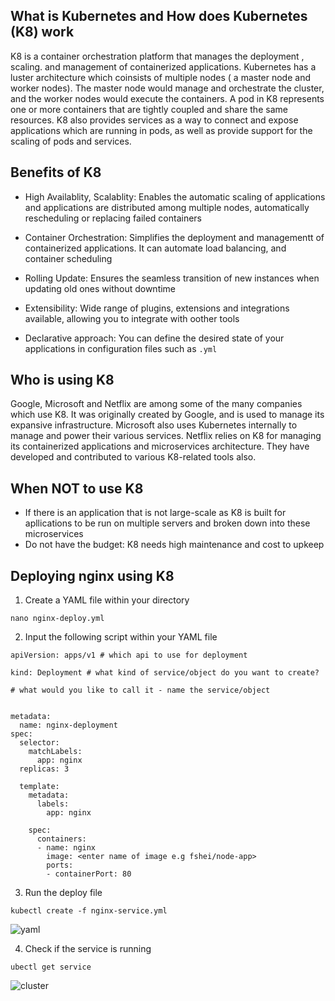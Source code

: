 ## What is Kubernetes and How does Kubernetes (K8) work

K8 is a container orchestration platform that manages the deployment , scaling. and management of containerized applications. Kubernetes has a luster architecture which coinsists of multiple nodes ( a master node and worker nodes). The master node would manage and orchestrate the cluster, and the worker nodes would execute the containers. A pod in K8 represents one or more containers that are tightly coupled and share the same resources. K8 also provides services as a way to connect and expose applications which are running in pods, as well as provide support for the scaling of pods and services.

## Benefits of K8

- High Availablity, Scalablity:
  Enables the automatic scaling of applications and applications are distributed among multiple nodes, automatically rescheduling or replacing failed containers

- Container Orchestration:
  Simplifies the deployment and managementt of containerized applications. It can automate load balancing, and container scheduling
  
- Rolling Update:
  Ensures the seamless transition of new instances when updating old ones without downtime

- Extensibility:
  Wide range of plugins, extensions and integrations available, allowing you to integrate with oother tools
  
 - Declarative approach:
   You can define the desired state of your applications in configuration files such as `.yml`


## Who is using K8

Google, Microsoft and Netflix are among some of the many companies which use K8. It was originally created by Google, and is used to manage its expansive infrastructure. Microsoft also uses Kubernetes internally to manage and power their various services. Netflix relies on K8 for managing its containerized applications and microservices architecture. They have developed and contributed to various K8-related tools also.

## When NOT to use K8

- If there is an application that is not large-scale as K8 is built for apllications to be run on multiple servers and broken down into these microservices
- Do not have the budget: K8 needs high maintenance and cost to upkeep 

## Deploying nginx using K8

1. Create a YAML file within your directory

```
nano nginx-deploy.yml
```

2. Input the following script within your YAML file

```
apiVersion: apps/v1 # which api to use for deployment

kind: Deployment # what kind of service/object do you want to create?

# what would you like to call it - name the service/object


metadata:
  name: nginx-deployment
spec:
  selector: 
    matchLabels:
      app: nginx
  replicas: 3

  template:
    metadata:
      labels:
        app: nginx
    
    spec: 
      containers:
      - name: nginx
        image: <enter name of image e.g fshei/node-app>
        ports:
        - containerPort: 80
```

3. Run the deploy file 

```
kubectl create -f nginx-service.yml
```
![yaml](https://github.com/fsh-nur/microservices_docker_k8/assets/129324316/09d9a18c-7c86-4c99-bcbb-9cd40e486733)




4. Check if the service is running

```
ubectl get service
```


![cluster](https://github.com/fsh-nur/microservices_docker_k8/assets/129324316/cea63d0c-c6db-49a7-a1c7-223d65bc0714)

